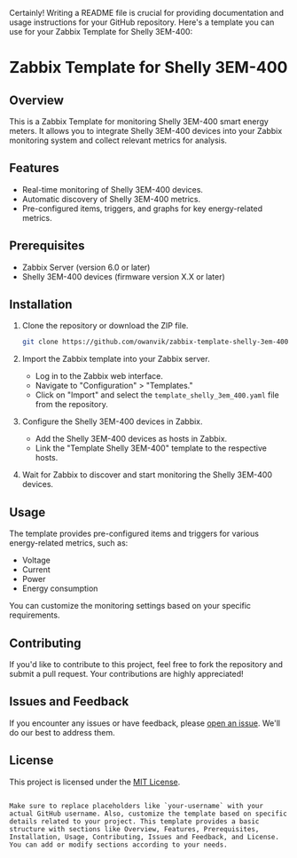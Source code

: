 Certainly! Writing a README file is crucial for providing documentation and usage instructions for your GitHub repository. Here's a template you can use for your Zabbix Template for Shelly 3EM-400:


# Zabbix Template for Shelly 3EM-400

## Overview

This is a Zabbix Template for monitoring Shelly 3EM-400 smart energy meters. It allows you to integrate Shelly 3EM-400 devices into your Zabbix monitoring system and collect relevant metrics for analysis.

## Features

- Real-time monitoring of Shelly 3EM-400 devices.
- Automatic discovery of Shelly 3EM-400 metrics.
- Pre-configured items, triggers, and graphs for key energy-related metrics.

## Prerequisites

- Zabbix Server (version 6.0 or later)
- Shelly 3EM-400 devices (firmware version X.X or later)

## Installation

1. Clone the repository or download the ZIP file.

   ```bash
   git clone https://github.com/owanvik/zabbix-template-shelly-3em-400.git

2. Import the Zabbix template into your Zabbix server.

   - Log in to the Zabbix web interface.
   - Navigate to "Configuration" > "Templates."
   - Click on "Import" and select the `template_shelly_3em_400.yaml` file from the repository.

3. Configure the Shelly 3EM-400 devices in Zabbix.

   - Add the Shelly 3EM-400 devices as hosts in Zabbix.
   - Link the "Template Shelly 3EM-400" template to the respective hosts.

4. Wait for Zabbix to discover and start monitoring the Shelly 3EM-400 devices.

## Usage

The template provides pre-configured items and triggers for various energy-related metrics, such as:

- Voltage
- Current
- Power
- Energy consumption

You can customize the monitoring settings based on your specific requirements.

## Contributing

If you'd like to contribute to this project, feel free to fork the repository and submit a pull request. Your contributions are highly appreciated!

## Issues and Feedback

If you encounter any issues or have feedback, please [open an issue](https://github.com/owanvik/zabbix-template-shelly-3em-400/issues). We'll do our best to address them.

## License

This project is licensed under the [MIT License](LICENSE).

```

Make sure to replace placeholders like `your-username` with your actual GitHub username. Also, customize the template based on specific details related to your project. This template provides a basic structure with sections like Overview, Features, Prerequisites, Installation, Usage, Contributing, Issues and Feedback, and License. You can add or modify sections according to your needs.
